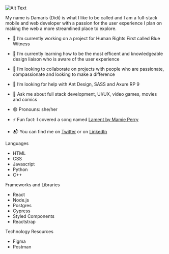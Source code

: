 ![Alt Text](https://media.giphy.com/media/CSrGvu5IjKjwkqZcGG/giphy-downsized.gif)


My name is Damaris (Didi) is what I like to be called and I am a full-stack mobile and web developer with a passion for the user experience I plan on making the web a more streamlined place to explore. 

- 🔭 I’m currently working on a project for Human Rights First called Blue Witness
- 🌱 I’m currently learning how to be the most efficent and knowledgeable design liaison who is aware of the user experience 
- 👯 I’m looking to collaborate on projects with people who are passionate, compassionate and looking to make a difference
- 🤔 I’m looking for help with Ant Design, SASS and Axure RP 9
- 💬 Ask me about full stack development, UI/UX, video games, movies and comics
- 😄 Pronouns: she/her
- ⚡ Fun fact: I covered a song named [Lament by Mamie Perry](https://www.youtube.com/results?search_query=lament+mamie+perry)

- 📬 You can find me on [Twitter](https://twitter.com/DamarisCodes)  or on [LinkedIn](https://www.linkedin.com/in/damaris-garcia/)


Languages
- HTML
- CSS
- Javascript
- Python
- C++

Frameworks and Libraries
- React
- Node.js
- Postgres
- Cypress
- Styled Components
- Reactstrap

Technology Resources
- Figma
- Postman

